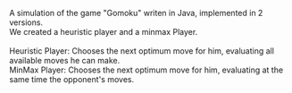 A simulation of the game "Gomoku" writen in Java, implemented in 2 versions. <br/>
We created a heuristic player and a minmax Player.<br/><br/>
Heuristic Player: Chooses the next optimum move for him, evaluating all available moves he can make.<br/>
MinMax Player: Chooses the next optimum move for him, evaluating at the same time the opponent's moves.
